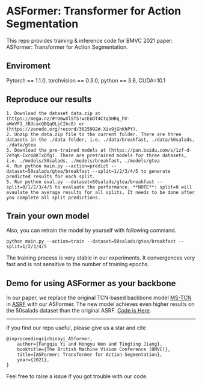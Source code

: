 # ASFormer: Transformer for Action Segmentation
This repo provides training &amp; inference code for BMVC 2021 paper: ASFormer: Transformer for Action Segmentation.

## Enviroment
Pytorch == 1.1.0, torchvision == 0.3.0, python == 3.6, CUDA=10.1

## Reproduce our results
```
1. Download the dataset data.zip at (https://mega.nz/#!O6wXlSTS!wcEoDT4Ctq5HRq_hV-aWeVF1_JB3cacQBQqOLjCIbc8) or (https://zenodo.org/record/3625992#.Xiv9jGhKhPY). 
2. Unzip the data.zip file to the current folder. There are three datasets in the ./data folder, i.e. ./data/breakfast, ./data/50salads, ./data/gtea
3. Download the pre-trained models at (https://pan.baidu.com/s/1zf-d-7eYqK-IxroBKTxDfg). There are pretrained models for three datasets, i.e. ./models/50salads, ./models/breakfast, ./models/gtea
4. Run python main.py --action=predict --dataset=50salads/gtea/breakfast --split=1/2/3/4/5 to generate predicted results for each split.
5. Run python eval.py --dataset=50salads/gtea/breakfast --split=0/1/2/3/4/5 to evaluate the performance. **NOTE**: split=0 will evaulate the average results for all splits, It needs to be done after you complete all split predictions.
```

## Train your own model
Also, you can retrain the model by yourself with following command.
```
python main.py --action=train --dataset=50salads/gtea/breakfast --split=1/2/3/4/5
```
The training process is very stable in our experiments. It convergences very fast and is not sensitive to the number of training epochs.


## Demo for using ASFormer as your backbone
In our paper, we replace the original TCN-based backbone model [MS-TCN](https://github.com/yabufarha/ms-tcn) in [ASRF](https://github.com/yiskw713/asrf) with our ASFormer.  The new model achieves even higher results on the 50salads dataset than the original ASRF. [Code is Here](https://github.com/ChinaYi/asrf_with_asformer).


------
If you find our repo useful, please give us a star and cite
```
@inproceedings{chinayi_ASformer,  
	author={Fangqiu Yi and Hongyu Wen and Tingting Jiang}, 
	booktitle={The British Machine Vision Conference (BMVC)},   
	title={ASFormer: Transformer for Action Segmentation},
	year={2021},  
}
```
Feel free to raise a issue if you got trouble with our code.
